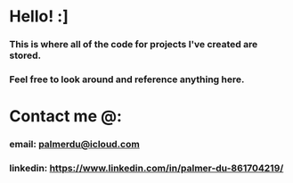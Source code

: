 #	Hello! :]
###	This is where all of the code for projects I've created are stored.
###	Feel free to look around and reference anything here.

#	Contact me @:
###	email: palmerdu@icloud.com
###	linkedin: https://www.linkedin.com/in/palmer-du-861704219/
